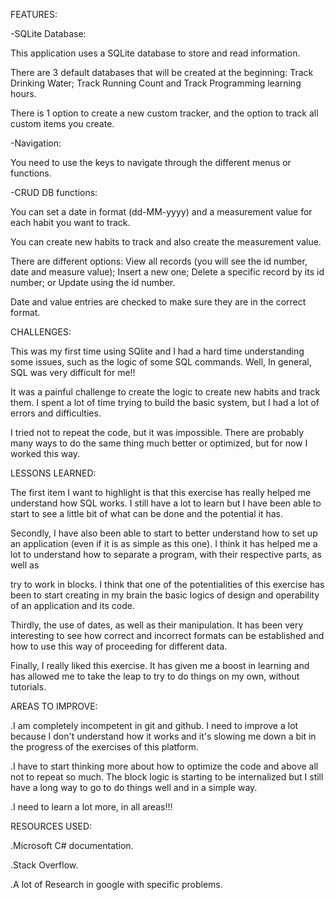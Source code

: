 FEATURES:

-SQLite Database:

This application uses a SQLite database to store and read information.

There are 3 default databases that will be created at the beginning: Track Drinking Water; Track Running Count and Track Programming learning hours.

There is 1 option to create a new custom tracker, and the option to track all custom items you create.

-Navigation:

You need to use the keys to navigate through the different menus or functions. 

-CRUD DB functions:

You can set a date in format (dd-MM-yyyy) and a measurement value for each habit you want to track. 

You can create new habits to track and also create the measurement value.

There are different options: View all records (you will see the id number, date and measure value); Insert a new one; Delete a specific record by its id number; or Update using the id number.

Date and value entries are checked to make sure they are in the correct format.

CHALLENGES:

This was my first time using SQlite and I had a hard time understanding some issues, such as the logic of some SQL commands. Well, In general, SQL was very difficult for me!!

It was a painful challenge to create the logic to create new habits and track them. I spent a lot of time trying to build the basic system, but I had a lot of errors and difficulties.

I tried not to repeat the code, but it was impossible. There are probably many ways to do the same thing much better or optimized, but for now I worked this way. 


LESSONS LEARNED: 

The first item I want to highlight is that this exercise has really helped me understand how SQL works. I still have a lot to learn but I have been able to start to see a little bit of what can be done and the potential it has.

Secondly, I have also been able to start to better understand how to set up an application (even if it is as simple as this one). I think it has helped me a lot to understand how to separate a program, with their respective parts, as well as 

try to work in blocks. I think that one of the potentialities of this exercise has been to start creating in my brain the basic logics of design and operability of an application and its code.

Thirdly, the use of dates, as well as their manipulation. It has been very interesting to see how correct and incorrect formats can be established and how to use this way of proceeding for different data. 

Finally, I really liked this exercise. It has given me a boost in learning and has allowed me to take the leap to try to do things on my own, without tutorials. 


AREAS TO IMPROVE: 

.I am completely incompetent in git and github. I need to improve a lot because I don't understand how it works and it's slowing me down a bit in the progress of the exercises of this platform.

.I have to start thinking more about how to optimize the code and above all not to repeat so much. The block logic is starting to be internalized but I still have a long way to go to do things well and in a simple way.

.I need to learn a lot more, in all areas!!!


RESOURCES USED:

.Microsoft C# documentation.

.Stack Overflow.

.A lot of Research in google with specific problems. 
